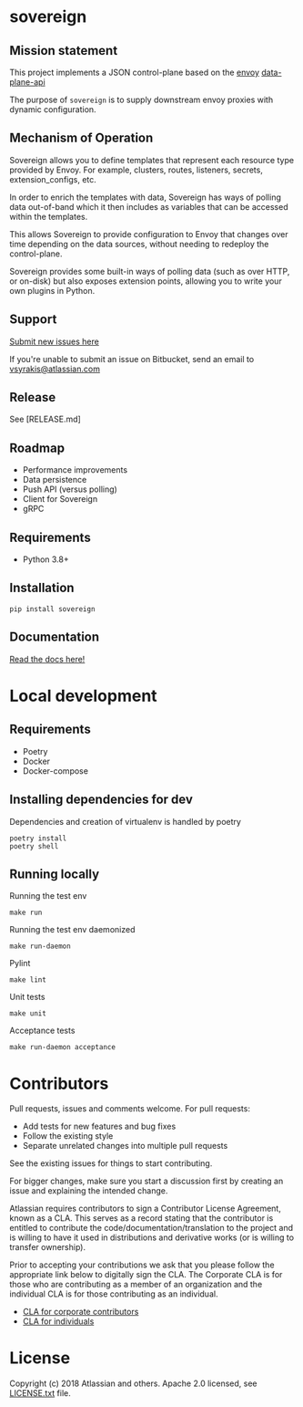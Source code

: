 sovereign
=========


Mission statement
-----------------
This project implements a JSON control-plane based on the [envoy](https://envoyproxy.io) [data-plane-api](https://github.com/envoyproxy/data-plane-api)

The purpose of `sovereign` is to supply downstream envoy proxies with dynamic configuration.


Mechanism of Operation
----------------------
Sovereign allows you to define templates that represent each resource type
provided by Envoy. For example, clusters, routes, listeners, secrets,
extension_configs, etc.

In order to enrich the templates with data, Sovereign has ways of polling data
out-of-band which it then includes as variables that can be accessed within the
templates.

This allows Sovereign to provide configuration to Envoy that changes over time
depending on the data sources, without needing to redeploy the control-plane.

Sovereign provides some built-in ways of polling data (such as over HTTP, or
on-disk) but also exposes extension points, allowing you to write your own
plugins in Python.


Support
------------
[Submit new issues here](https://bitbucket.org/atlassian/sovereign/issues/new)

If you're unable to submit an issue on Bitbucket, send an email to [vsyrakis@atlassian.com](mailto:vsyrakis@atlassian.com)


Release
------------
See [RELEASE.md]


Roadmap
------------
* Performance improvements
* Data persistence
* Push API (versus polling)
* Client for Sovereign
* gRPC


Requirements
------------
* Python 3.8+


Installation
------------
```
pip install sovereign
```

Documentation
-------------
[Read the docs here!](https://developer.atlassian.com/platform/sovereign/)



Local development
=================


Requirements
------------
* Poetry
* Docker
* Docker-compose


Installing dependencies for dev
-------------------------------
Dependencies and creation of virtualenv is handled by poetry
```
poetry install
poetry shell
```

Running locally
---------------
Running the test env
```
make run
```
    
Running the test env daemonized
```
make run-daemon
```

Pylint
```
make lint
```

Unit tests
```
make unit
```

Acceptance tests
```
make run-daemon acceptance
```


Contributors
============
Pull requests, issues and comments welcome. For pull requests:

* Add tests for new features and bug fixes
* Follow the existing style
* Separate unrelated changes into multiple pull requests

See the existing issues for things to start contributing.

For bigger changes, make sure you start a discussion first by creating
an issue and explaining the intended change.

Atlassian requires contributors to sign a Contributor License Agreement,
known as a CLA. This serves as a record stating that the contributor is
entitled to contribute the code/documentation/translation to the project
and is willing to have it used in distributions and derivative works
(or is willing to transfer ownership).

Prior to accepting your contributions we ask that you please follow the appropriate
link below to digitally sign the CLA. The Corporate CLA is for those who are
contributing as a member of an organization and the individual CLA is for
those contributing as an individual.

* [CLA for corporate contributors](https://na2.docusign.net/Member/PowerFormSigning.aspx?PowerFormId=e1c17c66-ca4d-4aab-a953-2c231af4a20b)
* [CLA for individuals](https://na2.docusign.net/Member/PowerFormSigning.aspx?PowerFormId=3f94fbdc-2fbe-46ac-b14c-5d152700ae5d)


License
========
Copyright (c) 2018 Atlassian and others.
Apache 2.0 licensed, see [LICENSE.txt](LICENSE.txt) file.


